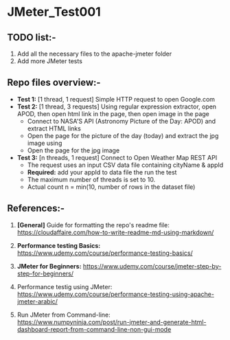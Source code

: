 # JMeter_Test001


## TODO list:-

1. Add all the necessary files to the apache-jmeter folder
2. Add more JMeter tests

## Repo files overview:-

* **Test 1:** [1 thread, 1 request] Simple HTTP request to open Google.com 
* **Test 2:** [1 thread, 3 requests] Using regular expression extractor, open APOD, then open html link in the page, then open image in the page
    - Connect to NASA'S API (Astronomy Picture of the Day: APOD) and extract HTML links
    - Open the page for the picture of the day (today) and extract the jpg image using
    - Open the page for the jpg image  
* **Test 3:** [n threads, 1 request] Connect to Open Weather Map REST API
    - The request uses an input CSV data file containing cityName & appId    
    - **Required:** add your appId to data file the run the test
    - The maximum number of threads is set to 10.
    - Actual count n = min(10, number of rows in the dataset file)


## References:-

1. **[General]** Guide for formatting the repo's readme file:
https://cloudaffaire.com/how-to-write-readme-md-using-markdown/

2. **Performance testing Basics:**
https://www.udemy.com/course/performance-testing-basics/

2. **JMeter for Beginners:**
https://www.udemy.com/course/jmeter-step-by-step-for-beginners/

3. Performance testig using JMeter:
https://www.udemy.com/course/performance-testing-using-apache-jmeter-arabic/

4. Run JMeter from Command-line:
https://www.numpyninja.com/post/run-jmeter-and-generate-html-dashboard-report-from-command-line-non-gui-mode


